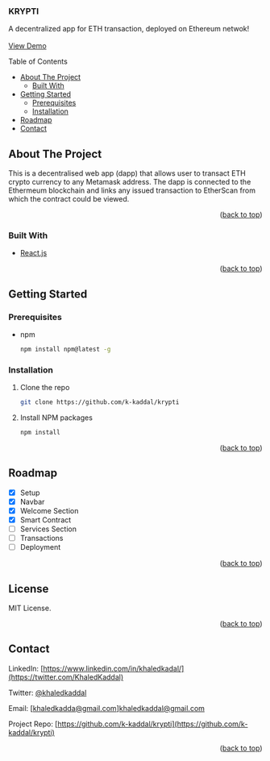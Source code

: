 <!-- PROJECT LOGO -->
<div align="left">
  <h3 align="left">KRYPTI</h3>

  <p align="left">
    A decentralized app for ETH transaction, deployed on Ethereum netwok!
    <br />
    <br />
    <a href="https://github.com/othneildrew/Best-README-Template">View Demo</a>
  </p>
</div>

<!-- TABLE OF CONTENTS -->
  <summary>Table of Contents</summary>
  <ul>
    <li>
      <a href="#about-the-project">About The Project</a>
      <ul>
        <li><a href="#built-with">Built With</a></li>
      </ul>
    </li>
    <li>
      <a href="#getting-started">Getting Started</a>
      <ul>
        <li><a href="#prerequisites">Prerequisites</a></li>
        <li><a href="#installation">Installation</a></li>
      </ul>
    </li>
    <!-- <li><a href="#usage">Usage</a></li> -->
    <li><a href="#roadmap">Roadmap</a></li>
    <li><a href="#contact">Contact</a></li>
    <!-- <li><a href="#contributing">Contributing</a></li> -->
    <!-- <li><a href="#license">License</a></li> -->
    <!-- <li><a href="#acknowledgments">Acknowledgments</a></li> -->
  </ul>

<!-- ABOUT THE PROJECT -->

## About The Project

<!-- [![Product Name Scregen Shot][product-screenshot]](https://example.com) -->

This is a decentralised web app (dapp) that allows user to transact ETH crypto currency to any Metamask address.
The dapp is connected to the Ethermeum blockchain and links any issued transaction to EtherScan from which the contract could be viewed.

<p align="right">(<a href="#top">back to top</a>)</p>

### Built With

<!-- * [Next.js](https://nextjs.org/) -->

- [React.js](https://reactjs.org/)

<p align="right">(<a href="#top">back to top</a>)</p>

<!-- GETTING STARTED -->

## Getting Started

### Prerequisites

- npm
  ```sh
  npm install npm@latest -g
  ```

### Installation

1. Clone the repo
   ```sh
   git clone https://github.com/k-kaddal/krypti
   ```
2. Install NPM packages
   ```sh
   npm install
   ```

<p align="right">(<a href="#top">back to top</a>)</p>

<!-- USAGE EXAMPLES

## Usage

Use this space to show useful examples of how a project can be used. Additional screenshots, code examples and demos work well in this space. You may also link to more resources.

_For more examples, please refer to the [Documentation](https://example.com)_

<p align="right">(<a href="#top">back to top</a>)</p> -->

<!-- ROADMAP -->

## Roadmap

- [x] Setup
- [x] Navbar
- [x] Welcome Section
- [x] Smart Contract
- [ ] Services Section
- [ ] Transactions
- [ ] Deployment

<p align="right">(<a href="#top">back to top</a>)</p>

<!-- LICENSE -->

## License

MIT License.

<p align="right">(<a href="#top">back to top</a>)</p>

<!-- CONTACT -->

## Contact

LinkedIn: [https://www.linkedin.com/in/khaledkadal/](https://twitter.com/KhaledKaddal)

Twitter: [@khaledkaddal](https://twitter.com/KhaledKaddal)

Email: [khaledkadda@gmail.com]khaledkaddal@gmail.com

Project Repo: [https://github.com/k-kaddal/krypti](https://github.com/k-kaddal/krypti)

<p align="right">(<a href="#top">back to top</a>)</p>
